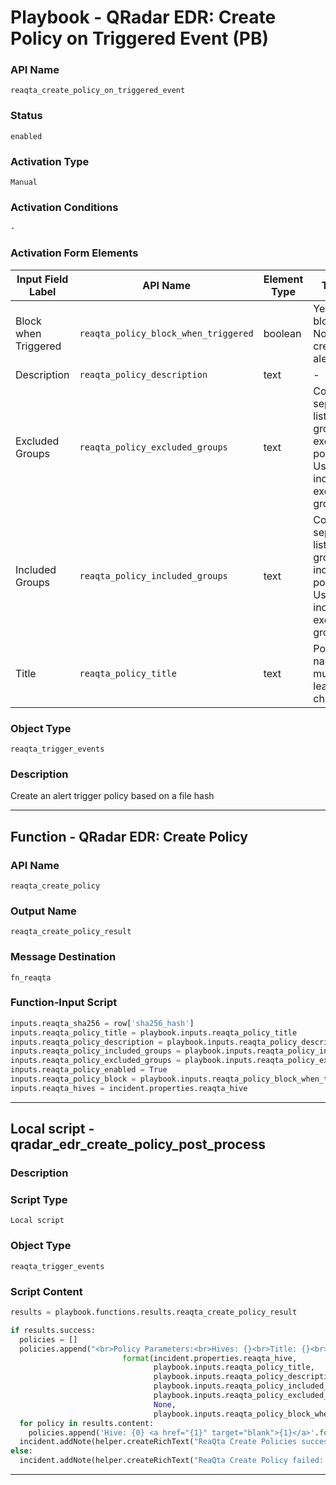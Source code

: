 <!--
    DO NOT MANUALLY EDIT THIS FILE
    THIS FILE IS AUTOMATICALLY GENERATED WITH resilient-sdk codegen
    Generated with resilient-sdk v50.0.108
-->

# Playbook - QRadar EDR: Create Policy on Triggered Event (PB)

### API Name
`reaqta_create_policy_on_triggered_event`

### Status
`enabled`

### Activation Type
`Manual`

### Activation Conditions
`-`

### Activation Form Elements
| Input Field Label | API Name | Element Type | Tooltip | Requirement |
| ----------------- | -------- | ------------ | ------- | ----------- |
| Block when Triggered | `reaqta_policy_block_when_triggered` | boolean | Yes - block file, No - create alert only | Always |
| Description | `reaqta_policy_description` | text | - | Optional |
| Excluded Groups | `reaqta_policy_excluded_groups` | text | Comma separated list of groups to exclude in policy. Use either include or exclude groups. | Optional |
| Included Groups | `reaqta_policy_included_groups` | text | Comma separated list of groups to include in policy. Use either include or exclude groups. | Optional |
| Title | `reaqta_policy_title` | text | Policy names must be at least 5 characters | Optional |

### Object Type
`reaqta_trigger_events`

### Description
Create an alert trigger policy based on a file hash


---
## Function - QRadar EDR: Create Policy

### API Name
`reaqta_create_policy`

### Output Name
`reaqta_create_policy_result`

### Message Destination
`fn_reaqta`

### Function-Input Script
```python
inputs.reaqta_sha256 = row['sha256_hash']
inputs.reaqta_policy_title = playbook.inputs.reaqta_policy_title
inputs.reaqta_policy_description = playbook.inputs.reaqta_policy_description or ''
inputs.reaqta_policy_included_groups = playbook.inputs.reaqta_policy_included_groups
inputs.reaqta_policy_excluded_groups = playbook.inputs.reaqta_policy_excluded_groups
inputs.reaqta_policy_enabled = True
inputs.reaqta_policy_block = playbook.inputs.reaqta_policy_block_when_triggered
inputs.reaqta_hives = incident.properties.reaqta_hive
```

---

## Local script - qradar_edr_create_policy_post_process

### Description


### Script Type
`Local script`

### Object Type
`reaqta_trigger_events`

### Script Content
```python
results = playbook.functions.results.reaqta_create_policy_result

if results.success:
  policies = []
  policies.append("<br>Policy Parameters:<br>Hives: {}<br>Title: {}<br>Description: {}<br>Included Groups: {}<br>Excluded Groups: {}<br>Enabled: {}<br>Block when Triggered: {}<br>".\
                         format(incident.properties.reaqta_hive, 
                                playbook.inputs.reaqta_policy_title,
                                playbook.inputs.reaqta_policy_description,
                                playbook.inputs.reaqta_policy_included_groups,
                                playbook.inputs.reaqta_policy_excluded_groups,
                                None,
                                playbook.inputs.reaqta_policy_block_when_triggered))
  for policy in results.content:
    policies.append('Hive: {0} <a href="{1}" target="blank">{1}</a>'.format(policy.get('policy_hive'), policy.get("policy_url")))
  incident.addNote(helper.createRichText("ReaQta Create Policies successful: {}".format("<br>".join(policies))))
else:
  incident.addNote(helper.createRichText("ReaQta Create Policy failed: {}".format(results.reason)))
```

---

